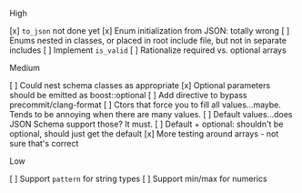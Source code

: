 High

[x] `to_json` not done yet
[x] Enum initialization from JSON: totally wrong
[ ] Enums nested in classes, or placed in root include file, but not in separate includes
[ ] Implement `is_valid`
[ ] Rationalize required vs. optional arrays

Medium

[ ] Could nest schema classes as appropriate
[x] Optional parameters should be emitted as boost::optional<T>
[ ] Add directive to bypass precommit/clang-format
[ ] Ctors that force you to fill all values...maybe. Tends to be annoying when there are many values.
[ ] Default values...does JSON Schema support those? It must.
[ ] Default + optional: shouldn't be optional, should just get the default
[x] More testing around arrays - not sure that's correct

Low

[ ] Support `pattern` for string types
[ ] Support min/max for numerics

